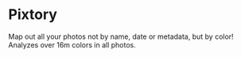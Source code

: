 # Pixtory
Map out all your photos not by name, date or metadata, but by color! Analyzes over 16m colors in all photos.
